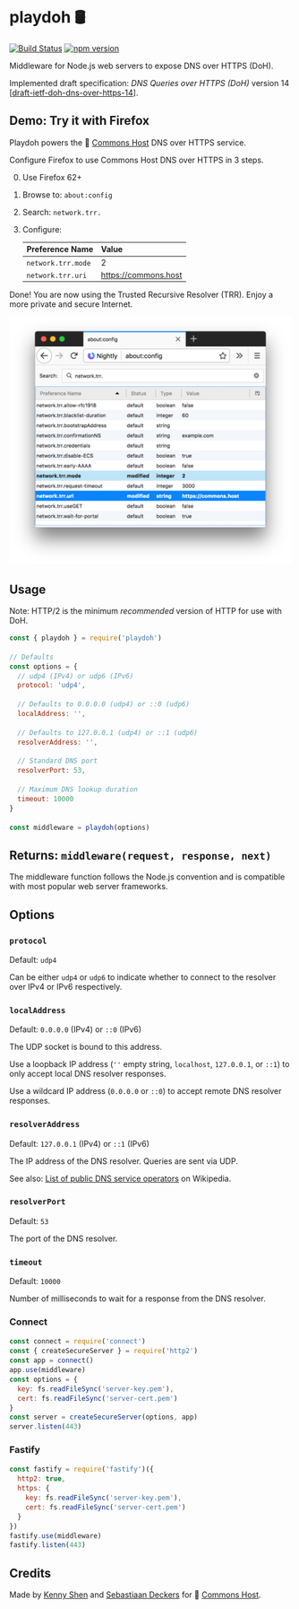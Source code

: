 # playdoh 🛢

[![Build Status](https://travis-ci.org/qoelet/playdoh.svg?branch=master)](https://travis-ci.org/qoelet/playdoh)
[![npm version](https://badge.fury.io/js/playdoh.svg)](https://badge.fury.io/js/playdoh)

Middleware for Node.js web servers to expose DNS over HTTPS (DoH).

Implemented draft specification: *DNS Queries over HTTPS (DoH)* version 14 [[draft-ietf-doh-dns-over-https-14](https://tools.ietf.org/html/draft-ietf-doh-dns-over-https-14)].

## Demo: Try it with Firefox

Playdoh powers the 🐑 [Commons Host](https://commons.host) DNS over HTTPS service.

Configure Firefox to use Commons Host DNS over HTTPS in 3 steps.

0. Use Firefox 62+
1. Browse to: `about:config`
1. Search: `network.trr.`
1. Configure:

   | Preference Name | Value |
   |-|-|
   | `network.trr.mode` | 2 |
   | `network.trr.uri` | https://commons.host |

Done! You are now using the Trusted Recursive Resolver (TRR). Enjoy a more private and secure Internet.

![Firefox settings](./docs/firefox-settings.png)

## Usage

Note: HTTP/2 is the minimum *recommended* version of HTTP for use with DoH.

```js
const { playdoh } = require('playdoh')

// Defaults
const options = {
  // udp4 (IPv4) or udp6 (IPv6)
  protocol: 'udp4',

  // Defaults to 0.0.0.0 (udp4) or ::0 (udp6)
  localAddress: '',

  // Defaults to 127.0.0.1 (udp4) or ::1 (udp6)
  resolverAddress: '',

  // Standard DNS port
  resolverPort: 53,

  // Maximum DNS lookup duration
  timeout: 10000
}

const middleware = playdoh(options)
```

## Returns: `middleware(request, response, next)`

The middleware function follows the Node.js convention and is compatible with most popular web server frameworks.

## Options

### `protocol`

Default: `udp4`

Can be either `udp4` or `udp6` to indicate whether to connect to the resolver over IPv4 or IPv6 respectively.

### `localAddress`

Default: `0.0.0.0` (IPv4) or `::0` (IPv6)

The UDP socket is bound to this address.

Use a loopback IP address (`''` empty string, `localhost`, `127.0.0.1`, or `::1`) to only accept local DNS resolver responses.

Use a wildcard IP address (`0.0.0.0` or `::0`) to accept remote DNS resolver responses.

### `resolverAddress`

Default: `127.0.0.1` (IPv4) or `::1` (IPv6)

The IP address of the DNS resolver. Queries are sent via UDP.

See also: [List of public DNS service operators](https://en.wikipedia.org/wiki/Public_recursive_name_server) on Wikipedia.

### `resolverPort`

Default: `53`

The port of the DNS resolver.

### `timeout`

Default: `10000`

Number of milliseconds to wait for a response from the DNS resolver.

### Connect

```js
const connect = require('connect')
const { createSecureServer } = require('http2')
const app = connect()
app.use(middleware)
const options = {
  key: fs.readFileSync('server-key.pem'),
  cert: fs.readFileSync('server-cert.pem')
}
const server = createSecureServer(options, app)
server.listen(443)
```

### Fastify

```js
const fastify = require('fastify')({
  http2: true,
  https: {
    key: fs.readFileSync('server-key.pem'),
    cert: fs.readFileSync('server-cert.pem')
  }
})
fastify.use(middleware)
fastify.listen(443)
```

## Credits

Made by [Kenny Shen](https://www.machinesung.com) and [Sebastiaan Deckers](https://twitter.com/sebdeckers) for 🐑 [Commons Host](https://commons.host).
